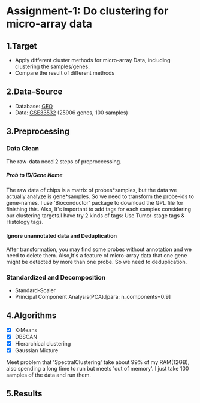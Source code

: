 # Assignment-1: Do clustering for micro-array data

## 1.Target

* Apply different cluster methods for micro-array Data, including clustering the samples/genes.
* Compare the result of different methods

## 2.Data-Source

* Database: [GEO](https://www.ncbi.nlm.nih.gov/geo/)
* Data: [GSE33532](https://www.ncbi.nlm.nih.gov/geo/query/acc.cgi?acc=GSE33532)
        (25906 genes, 100 samples)

## 3.Preprocessing

### Data Clean

The raw-data need 2 steps of preproccessing.

##### Prob to ID/Gene Name
The raw data of chips is a matrix of probes\*samples, but the data we actually analyze is gene\*samples.
So we need to transform the probe-ids to gene-names. I use 'Bioconductor' package to download the GPL file for finishing this.
Also, It's important to add tags for each samples considering our clustering targets.I have try 2 kinds of tags:
Use Tumor-stage tags & Histology tags.

#### Ignore unannotated data and Deduplication
After transformation, you may find some probes without annotation and we need to delete them.
Also,It's a feature of micro-array data that one gene might be detected by more than one probe. So we need to deduplication.

### Standardized and Decomposition
* Standard-Scaler
* Principal Component Analysis(PCA).[para: n_components=0.9]


## 4.Algorithms

* [x] K-Means
* [x] DBSCAN
* [x] Hierarchical clustering
* [x] Gaussian Mixture

Meet problem that 'SpectralClustering' take about 99% of my RAM(12GB), also spending a long time to run but 
meets 'out of memory'. I just take 100 samples of the data and run them.

## 5.Results


